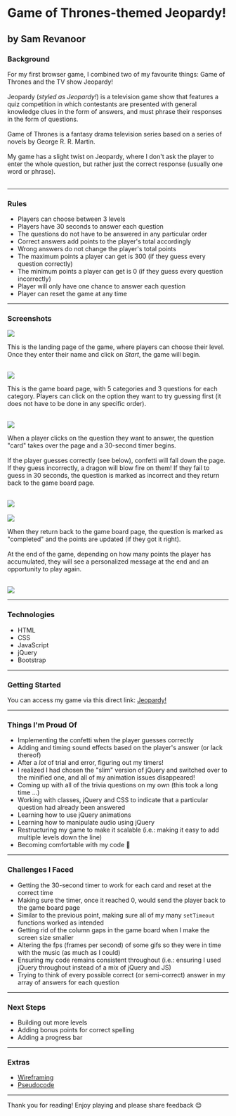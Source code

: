# Game of Thrones-themed Jeopardy!
## by Sam Revanoor


### **Background**

For my first browser game, I combined two of my favourite things: Game of Thrones and the TV show Jeopardy!
<br>
<br>
Jeopardy (<em>styled as Jeopardy!</em>) is a television game show that features a quiz competition in which contestants are presented with general knowledge clues in the form of answers, and must phrase their responses in the form of questions.
<br>
<br>
Game of Thrones is a fantasy drama television series based on a series of novels by George R. R. Martin.
<br>
<br>
My game has a slight twist on Jeopardy, where I don't ask the player to enter the whole question, but rather just the correct response (usually one word or phrase).
<br>
<br>

-------

### **Rules**
- Players can choose between 3 levels
- Players have 30 seconds to answer each question
- The questions do not have to be answered in any particular order
- Correct answers add points to the player's total accordingly
- Wrong answers do not change the player's total points
- The maximum points a player can get is 300 (if they guess every question correctly)
- The minimum points a player can get is 0 (if they guess every question incorrectly)
- Player will only have one chance to answer each question
- Player can reset the game at any time

-------

### **Screenshots**
<img src="Images/screenshot2.png">

This is the landing page of the game, where players can choose their level. Once they enter their name and click on _Start_, the game will begin.
<br>
<br>

<img src="Images/screenshot3.png">

This is the game board page, with 5 categories and 3 questions for each category. Players can click on the option they want to try guessing first (it does not have to be done in any specific order).
<br>
<br>

<img src="Images/screenshot4.png">

When a player clicks on the question they want to answer, the question "card" takes over the page and a 30-second timer begins.
<br>
<br>
If the player guesses correctly (see below), confetti will fall down the page. If they guess incorrectly, a dragon will blow fire on them! If they fail to guess in 30 seconds, the question is marked as incorrect and they return back to the game board page. 
<br>
<br>

<img src="Images/screenshot1.png">
<br>
<br>

<img src="Images/screenshot5.png">

When they return back to the game board page, the question is marked as "completed" and the points are updated (if they got it right).
<br>
<br>
At the end of the game, depending on how many points the player has accumulated, they will see a personalized message at the end and an opportunity to play again.
<br>
<br>

<img src="Images/screenshot6.png">

-------

### **Technologies**

- HTML
- CSS
- JavaScript
- jQuery
- Bootstrap

-------

### **Getting Started**

You can access my game via this direct link: [Jeopardy!](https://samrevanoor.github.io/jeopardy/)
<br>

-------

### **Things I'm Proud Of**

- Implementing the confetti when the player guesses correctly
- Adding and timing sound effects based on the player's answer (or lack thereof)
- After a *lot* of trial and error, figuring out my timers!
- I realized I had chosen the "slim" version of jQuery and switched over to the minified one, and all of my animation issues disappeared!
- Coming up with all of the trivia questions on my own (this took a long time ...)
- Working with classes, jQuery and CSS to indicate that a particular question had already been answered
- Learning how to use jQuery animations
- Learning how to manipulate audio using jQuery
- Restructuring my game to make it scalable (i.e.: making it easy to add multiple levels down the line)
- Becoming comfortable with my code 🥰

-------

### **Challenges I Faced**

- Getting the 30-second timer to work for each card and reset at the correct time
- Making sure the timer, once it reached 0, would send the player back to the game board page
- Similar to the previous point, making sure all of my many `setTimeout` functions worked as intended
- Getting rid of the column gaps in the game board when I make the screen size smaller
- Altering the fps (frames per second) of some gifs so they were in time with the music (as much as I could)
- Ensuring my code remains consistent throughout (i.e.: ensuring I used jQuery throughout instead of a mix of jQuery and JS)
- Trying to think of every possible correct (or semi-correct) answer in my array of answers for each question

-------

### **Next Steps**

- Building out more levels
- Adding bonus points for correct spelling
- Adding a progress bar

-------

### **Extras**
- [Wireframing](resources/wireframing.md)
- [Pseudocode](resources/pseudocode.md)

-------

Thank you for reading! Enjoy playing and please share feedback 😊
